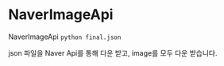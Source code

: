 # NaverImageApi
NaverImageApi
`python final.json`

json 파일을 Naver Api를 통해 다운 받고, image를 모두 다운 받습니다.
